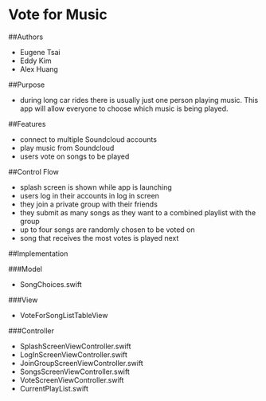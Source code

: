 # Vote for Music

##Authors
  * Eugene Tsai
  * Eddy Kim
  * Alex Huang

##Purpose
  * during long car rides there is usually just one person playing music. This app 
  will allow everyone to choose which music is being played.

##Features
  * connect to multiple Soundcloud accounts
  * play music from Soundcloud
  * users vote on songs to be played 

##Control Flow
  * splash screen is shown while app is launching
  * users log in their accounts in log in screen
  * they join a private group with their friends
  * they submit as many songs as they want to a combined playlist with the group
  * up to four songs are randomly chosen to be voted on 
  * song that receives the most votes is played next
  
##Implementation

###Model
  * SongChoices.swift

###View
  * VoteForSongListTableView

###Controller
  * SplashScreenViewController.swift
  * LogInScreenViewController.swift
  * JoinGroupScreenViewController.swift
  * SongsScreenViewController.swift
  * VoteScreenViewController.swift
  * CurrentPlayList.swift
